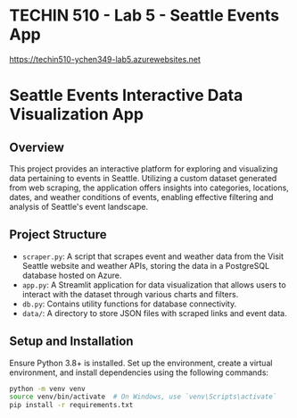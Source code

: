 # TECHIN 510 - Lab 5 - Seattle Events App

https://techin510-ychen349-lab5.azurewebsites.net

# Seattle Events Interactive Data Visualization App

## Overview
This project provides an interactive platform for exploring and visualizing data pertaining to events in Seattle. Utilizing a custom dataset generated from web scraping, the application offers insights into categories, locations, dates, and weather conditions of events, enabling effective filtering and analysis of Seattle's event landscape.

## Project Structure
- `scraper.py`: A script that scrapes event and weather data from the Visit Seattle website and weather APIs, storing the data in a PostgreSQL database hosted on Azure.
- `app.py`: A Streamlit application for data visualization that allows users to interact with the dataset through various charts and filters.
- `db.py`: Contains utility functions for database connectivity.
- `data/`: A directory to store JSON files with scraped links and event data.

## Setup and Installation
Ensure Python 3.8+ is installed. Set up the environment, create a virtual environment, and install dependencies using the following commands:

```sh
python -m venv venv
source venv/bin/activate  # On Windows, use `venv\Scripts\activate`
pip install -r requirements.txt

